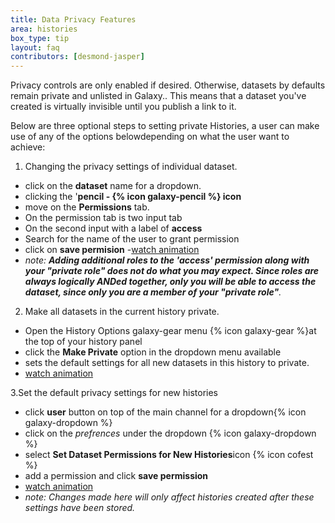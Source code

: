 ```yaml
---
title: Data Privacy Features 
area: histories
box_type: tip
layout: faq
contributors: [desmond-jasper]
---
```


Privacy controls are only enabled if desired. Otherwise, datasets by defaults remain private and unlisted in Galaxy.. 
This means that a dataset you've created is virtually invisible until you publish a link to it. 

Below are three optional steps to setting private Histories, a user can make use of any of the options belowdepending on what the user want to achieve:

1. Changing the privacy settings of individual dataset.
-  click on the **dataset** name for a dropdown.
-  clicking the '**pencil - {% icon galaxy-pencil %} icon**
- move on the **Permissions** tab.
- On the permission tab is two input tab
- On the second input with a label of **access** 
-  Search for the name of the user to grant permission
-  click on **save permision** 
-[watch animation](https://galaxyproject.org/learn/privacy-features/set-perm.gif)
- *note: **Adding additional roles to the 'access' permission along with your "private role" does not do what you may expect. 
Since roles are always logically ANDed together, only you will be able to access the dataset, since only you are a member of your "private role"**.*

2. Make all datasets in the current history private.
- Open the History Options galaxy-gear menu {% icon galaxy-gear %}at the top of your history panel
- click the **Make Private** option in the dropdown menu available 
- sets the default settings for all new datasets in this history to private.
- [watch animation](https://galaxyproject.org/learn/privacy-features/this-hist-priv-perm.gif)

3.Set the default privacy settings for new histories
-  click **user** button on top of the main channel for a dropdown{% icon galaxy-dropdown %} 
-  click on the *prefrences* under the dropdown {% icon galaxy-dropdown %}
-  select **Set Dataset Permissions for New Histories**icon {% icon cofest %}
- add a permission and click **save permission** 
- [watch animation](https://galaxyproject.org/learn/privacy-features/new-hist-perm.gif)
- *note: Changes made here will only affect histories created after these settings have been stored.*
